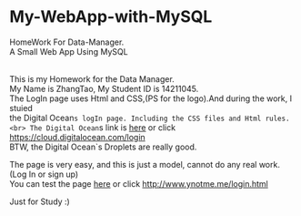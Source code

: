 # My-WebApp-with-MySQL
HomeWork For Data-Manager.<br>
A Small Web App Using MySQL<br><br>


This is my Homework for the Data Manager.<br>
My Name is ZhangTao, My Student ID is 14211045.<br>
The LogIn page uses Html and CSS,(PS for the logo).And during the work, I stuied <br>
the <a herf="https://en.wikipedia.org/wiki/DigitalOcean">Digital Ocean</a>`s logIn page. Including the CSS files and Html rules.<br>
The Digital Ocean`s link is <a href="https://cloud.digitalocean.com/login">here</a> or click https://cloud.digitalocean.com/login<br>
BTW, the Digital Ocean`s Droplets are really good.<br>


The page is very easy, and this is just a model, cannot do any real work.(Log In or sign up)<br>
You can test the page <a href="http://www.ynotme.me/login.html">here</a>  or click http://www.ynotme.me/login.html<br>

Just for Study  :)
